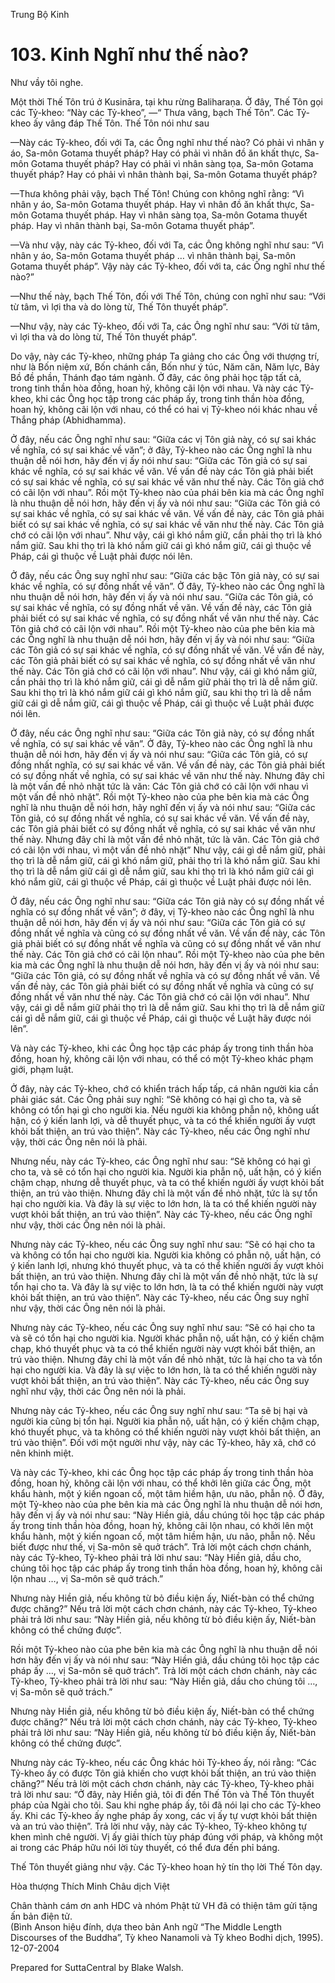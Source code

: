  

Trung Bộ Kinh

# 103\. Kinh Nghĩ như thế nào?

Như vầy tôi nghe.

Một thời Thế Tôn trú ở Kusināra, tại khu rừng Baliharaṇa. Ở đây, Thế Tôn gọi các Tỷ-kheo: “Này các Tỷ-kheo”, —“ Thưa vâng, bạch Thế Tôn”. Các Tỷ-kheo ấy vâng đáp Thế Tôn. Thế Tôn nói như sau

—Này các Tỷ-kheo, đối với Ta, các Ông nghĩ như thế nào? Có phải vì nhân y áo, Sa-môn Gotama thuyết pháp? Hay có phải vì nhân đồ ăn khất thực, Sa-môn Gotama thuyết pháp? Hay có phải vì nhân sàng tọa, Sa-môn Gotama thuyết pháp? Hay có phải vì nhân thành bại, Sa-môn Gotama thuyết pháp?

—Thưa không phải vậy, bạch Thế Tôn! Chúng con không nghĩ rằng: “Vì nhân y áo, Sa-môn Gotama thuyết pháp. Hay vì nhân đồ ăn khất thực, Sa-môn Gotama thuyết pháp. Hay vì nhân sàng tọa, Sa-môn Gotama thuyết pháp. Hay vì nhân thành bại, Sa-môn Gotama thuyết pháp”.

—Và như vậy, này các Tỷ-kheo, đối với Ta, các Ông không nghĩ như sau: “Vì nhân y áo, Sa-môn Gotama thuyết pháp … vì nhân thành bại, Sa-môn Gotama thuyết pháp”. Vậy này các Tỷ-kheo, đối với ta, các Ông nghĩ như thế nào?”

—Như thế này, bạch Thế Tôn, đối với Thế Tôn, chúng con nghĩ như sau: “Với từ tâm, vì lợi tha và do lòng từ, Thế Tôn thuyết pháp”.

—Như vậy, này các Tỷ-kheo, đối với Ta, các Ông nghĩ như sau: “Với từ tâm, vì lợi tha và do lòng từ, Thế Tôn thuyết pháp”.

Do vậy, này các Tỷ-kheo, những pháp Ta giảng cho các Ông với thượng trí, như là Bốn niệm xứ, Bốn chánh cần, Bốn như ý túc, Năm căn, Năm lực, Bảy Bồ đề phần, Thánh đạo tám ngành. Ở đây, các ông phải học tập tất cả, trong tinh thần hòa đồng, hoan hỷ, không cãi lộn với nhau. Và này các Tỷ-kheo, khi các Ông học tập trong các pháp ấy, trong tinh thần hòa đồng, hoan hỷ, không cãi lộn với nhau, có thể có hai vị Tỷ-kheo nói khác nhau về Thắng pháp (Abhidhamma).

Ở đây, nếu các Ông nghĩ như sau: “Giữa các vị Tôn giả này, có sự sai khác về nghĩa, có sự sai khác về văn”; ở đây, Tỷ-kheo nào các Ông nghĩ là nhu thuận dễ nói hơn, hãy đến vị ấy nói như sau: “Giữa các Tôn giả có sự sai khác về nghĩa, có sự sai khác về văn. Về vấn đề này các Tôn giả phải biết có sự sai khác về nghĩa, có sự sai khác về văn như thế này. Các Tôn giả chớ có cãi lộn với nhau”. Rồi một Tỷ-kheo nào của phái bên kia mà các Ông nghĩ là nhu thuận dễ nói hơn, hãy đến vị ấy và nói như sau: “Giữa các Tôn giả có sự sai khác về nghĩa, có sự sai khác về văn. Về vấn đề này, các Tôn giả phải biết có sự sai khác về nghĩa, có sự sai khác về văn như thế này. Các Tôn giả chớ có cãi lộn với nhau”. Như vậy, cái gì khó nắm giữ, cần phải thọ trì là khó nắm giữ. Sau khi thọ trì là khó nắm giữ cái gì khó nắm giữ, cái gì thuộc về Pháp, cái gì thuộc về Luật phải được nói lên.

Ở đây, nếu các Ông suy nghĩ như sau: “Giữa các bậc Tôn giả này, có sự sai khác về nghĩa, có sự đồng nhất về văn”. Ở đây, Tỷ-kheo nào các Ông nghĩ là nhu thuận dễ nói hơn, hãy đến vị ấy và nói như sau. “Giữa các Tôn giả, có sự sai khác về nghĩa, có sự đồng nhất về văn. Về vấn đề này, các Tôn giả phải biết có sự sai khác về nghĩa, có sự đồng nhất về văn như thế này. Các Tôn giả chớ có cãi lộn với nhau”. Rồi một Tỷ-kheo nào của phe bên kia mà các Ông nghĩ là nhu thuận dễ nói hơn, hãy đến vị ấy và nói như sau: “Giữa các Tôn giả có sự sai khác về nghĩa, có sự đồng nhất về văn. Về vấn đề này, các Tôn giả phải biết có sự sai khác về nghĩa, có sự đồng nhất về văn như thế này. Các Tôn giả chớ có cãi lộn với nhau”. Như vậy, cái gì khó nắm giữ, cần phải thọ trì là khó nắm giữ, cái gì dễ nắm giữ phải thọ trì là dễ nắm giữ. Sau khi thọ trì là khó nắm giữ cái gì khó nắm giữ, sau khi thọ trì là dễ nắm giữ cái gì dễ nắm giữ, cái gì thuộc về Pháp, cái gì thuộc về Luật phải được nói lên.

Ở đây, nếu các Ông nghĩ như sau: “Giữa các Tôn giả này, có sự đồng nhất về nghĩa, có sự sai khác về văn”. Ở đây, Tỷ-kheo nào các Ông nghĩ là nhu thuận dễ nói hơn, hãy đến vị ấy và nói như sau: “Giữa các Tôn giả, có sự đồng nhất nghĩa, có sự sai khác về văn. Về vấn đề này, các Tôn giả phải biết có sự đồng nhất về nghĩa, có sự sai khác về văn như thế này. Nhưng đây chỉ là một vấn đề nhỏ nhặt tức là văn: Các Tôn giả chớ có cãi lộn với nhau vì một vấn đề nhỏ nhặt”. Rồi một Tỷ-kheo nào của phe bên kia mà các Ông nghĩ là nhu thuận dễ nói hơn, hãy nghĩ đến vị ấy và nói như sau: “Giữa các Tôn giả, có sự đồng nhất về nghĩa, có sự sai khác về văn. Về vấn đề này, các Tôn giả phải biết có sự đồng nhất về nghĩa, có sự sai khác về văn như thế này. Nhưng đây chỉ là một vấn đề nhỏ nhặt, tức là văn. Các Tôn giả chớ có cãi lộn với nhau, vì một vấn đề nhỏ nhặt” Như vậy, cái gì dễ nắm giữ, phải thọ trì là dễ nắm giữ, cái gì khó nắm giữ, phải thọ trì là khó nắm giữ. Sau khi thọ trì là dễ nắm giữ cái gì dễ nắm giữ, sau khi thọ trì là khó nắm giữ cái gì khó nắm giữ, cái gì thuộc về Pháp, cái gì thuộc về Luật phải được nói lên.

Ở đây, nếu các Ông nghĩ như sau: “Giữa các Tôn giả này có sự đồng nhất về nghĩa có sự đồng nhất về văn”; ở đây, vị Tỷ-kheo nào các Ông nghĩ là nhu thuận dễ nói hơn, hãy đến vị ấy và nói như sau: “Giữa các Tôn giả có sự đồng nhất về nghĩa và cũng có sự đồng nhất về văn. Về vấn đề này, các Tôn giả phải biết có sự đồng nhất về nghĩa và cũng có sự đồng nhất về văn như thế này. Các Tôn giả chớ có cãi lộn nhau”. Rồi một Tỷ-kheo nào của phe bên kia mà các Ông nghĩ là nhu thuận dễ nói hơn, hãy đến vị ấy và nói như sau: “Giữa các Tôn giả, có sự đồng nhất về nghĩa và có sự đồng nhất về văn. Về vấn đề này, các Tôn giả phải biết có sự đồng nhất về nghĩa và cũng có sự đồng nhất về văn như thế này. Các Tôn giả chớ có cãi lộn với nhau”. Như vậy, cái gì dễ nắm giữ phải thọ trì là dễ nắm giữ. Sau khi thọ trì là dễ nắm giữ cái gì dễ nắm giữ, cái gì thuộc về Pháp, cái gì thuộc về Luật hãy được nói lên”.

Và này các Tỷ-kheo, khi các Ông học tập các pháp ấy trong tinh thần hòa đồng, hoan hỷ, không cãi lộn với nhau, có thể có một Tỷ-kheo khác phạm giới, phạm luật.

Ở đây, này các Tỷ-kheo, chớ có khiển trách hấp tấp, cá nhân người kia cần phải giác sát. Các Ông phải suy nghĩ: “Sẽ không có hại gì cho ta, và sẽ không có tổn hại gì cho người kia. Nếu người kia không phẫn nộ, không uất hận, có ý kiến lanh lợi, và dễ thuyết phục, và ta có thể khiến người ấy vượt khỏi bất thiện, an trú vào thiện”. Này các Tỷ-kheo, nếu các Ông nghĩ như vậy, thời các Ông nên nói là phải.

Nhưng nếu, này các Tỷ-kheo, các Ông nghĩ như sau: “Sẽ không có hại gì cho ta, và sẽ có tổn hại cho người kia. Người kia phẫn nộ, uất hận, có ý kiến chậm chạp, nhưng dễ thuyết phục, và ta có thể khiến người ấy vượt khỏi bất thiện, an trú vào thiện. Nhưng đây chỉ là một vấn đề nhỏ nhặt, tức là sự tổn hại cho người kia. Và đây là sự việc to lớn hơn, là ta có thể khiến người này vượt khỏi bất thiện, an trú vào thiện”. Này các Tỷ-kheo, nếu các Ông nghĩ như vậy, thời các Ông nên nói là phải.

Nhưng này các Tỷ-kheo, nếu các Ông suy nghĩ như sau: “Sẽ có hại cho ta và không có tổn hại cho người kia. Người kia không có phẫn nộ, uất hận, có ý kiến lanh lợi, nhưng khó thuyết phục, và ta có thể khiến người ấy vượt khỏi bất thiện, an trú vào thiện. Nhưng đây chỉ là một vấn đề nhỏ nhặt, tức là sự tổn hại cho ta. Và đây là sự việc to lớn hơn, là ta có thể khiến người này vượt khỏi bất thiện, an trú vào thiện”. Này các Tỷ-kheo, nếu các Ông suy nghĩ như vậy, thời các Ông nên nói là phải.

Nhưng này các Tỷ-kheo, nếu các Ông suy nghĩ như sau: “Sẽ có hại cho ta và sẽ có tổn hại cho người kia. Người khác phẫn nộ, uất hận, có ý kiến chậm chạp, khó thuyết phục và ta có thể khiến người này vượt khỏi bất thiện, an trú vào thiện. Nhưng đây chỉ là một vấn đề nhỏ nhặt, tức là hại cho ta và tổn hại cho người kia. Và đây là sự việc to lớn hơn, là ta có thể khiến người này vượt khỏi bất thiện, an trú vào thiện”. Này các Tỷ-kheo, nếu các Ông suy nghĩ như vậy, thời các Ông nên nói là phải.

Nhưng này các Tỷ-kheo, nếu các Ông suy nghĩ như sau: “Ta sẽ bị hại và người kia cũng bị tổn hại. Người kia phẫn nộ, uất hận, có ý kiến chậm chạp, khó thuyết phục, và ta không có thể khiến người này vượt khỏi bất thiện, an trú vào thiện”. Ðối với một người như vậy, này các Tỷ-kheo, hãy xã, chớ có nên khinh miệt.

Và này các Tỷ-kheo, khi các Ông học tập các pháp ấy trong tinh thần hòa đồng, hoan hỷ, không cãi lộn với nhau, có thể khởi lên giữa các Ông, một khẩu hành, một ý kiến ngoan cố, một tâm hiềm hận, ưu não, phẫn nộ. Ở đây, một Tỷ-kheo nào của phe bên kia mà các Ông nghĩ là nhu thuận dễ nói hơn, hãy đến vị ấy và nói như sau: “Này Hiền giả, dầu chúng tôi học tập các pháp ấy trong tinh thần hòa đồng, hoan hỷ, không cãi lộn nhau, có khởi lên một khẩu hành, một ý kiến ngoan cố, một tâm hiềm hận, ưu não, phẫn nộ. Nếu biết được như thế, vị Sa-môn sẽ quở trách”. Trả lời một cách chơn chánh, này các Tỷ-kheo, Tỷ-kheo phải trả lời như sau: “Này Hiền giả, dầu cho, chúng tôi học tập các pháp ấy trong tinh thần hòa đồng, hoan hỷ, không cãi lộn nhau …, vị Sa-môn sẽ quở trách.”

Nhưng này Hiền giả, nếu không từ bỏ điều kiện ấy, Niết-bàn có thể chứng được chăng?” Nếu trả lời một cách chơn chánh, này các Tỷ-kheo, Tỷ-kheo phải trả lời như sau: “Này Hiền giả, nếu không từ bỏ điều kiện ấy, Niết-bàn không có thể chứng được”.

Rồi một Tỷ-kheo nào của phe bên kia mà các Ông nghĩ là nhu thuận dễ nói hơn hãy đến vị ấy và nói như sau: “Này Hiền giả, dầu chúng tôi học tập các pháp ấy …, vị Sa-môn sẽ quở trách”. Trả lời một cách chơn chánh, này các Tỷ-kheo, Tỷ-kheo phải trả lời như sau: “Này Hiền giả, dầu cho chúng tôi …, vị Sa-môn sẽ quở trách.”

Nhưng này Hiền giả, nếu không từ bỏ điều kiện ấy, Niết-bàn có thể chứng được chăng?” Nếu trả lời một cách chơn chánh, này các Tỷ-kheo, Tỷ-kheo phải trả lời như sau: “Này Hiền giả, nếu không từ bỏ điều kiện ấy, Niết-bàn không có thể chứng được”.

Nhưng này các Tỷ-kheo, nếu các Ông khác hỏi Tỷ-kheo ấy, nói rằng: “Các Tỷ-kheo ấy có được Tôn giả khiến cho vượt khỏi bất thiện, an trú vào thiện chăng?” Nếu trả lời một cách chơn chánh, này các Tỷ-kheo, Tỷ-kheo phải trả lời như sau: “Ở đây, này Hiền giả, tôi đi đến Thế Tôn và Thế Tôn thuyết pháp của Ngài cho tôi. Sau khi nghe pháp ấy, tôi đã nói lại cho các Tỷ-kheo ấy. Khi các Tỷ-kheo ấy nghe pháp ấy xong, các vị ấy tự vượt khỏi bất thiện và an trú vào thiện”. Trả lời như vậy, này các Tỷ-kheo, Tỷ-kheo không tự khen mình chê người. Vị ấy giải thích tùy pháp đúng với pháp, và không một ai trong các Pháp hữu nói lời tùy thuyết, có thể đưa đến phỉ báng.

Thế Tôn thuyết giảng như vậy. Các Tỷ-kheo hoan hỷ tín thọ lời Thế Tôn dạy.

Hòa thượng Thích Minh Châu dịch Việt

Chân thành cám ơn anh HDC và nhóm Phật tử VH đã có thiện tâm gửi tặng ấn bản điện tử.  
(Bình Anson hiệu đính, dựa theo bản Anh ngữ “The Middle Length Discourses of the Buddha”, Tỳ kheo Nanamoli và Tỳ kheo Bodhi dịch, 1995).  
12-07-2004

Prepared for SuttaCentral by Blake Walsh.